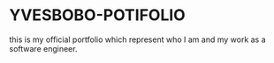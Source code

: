 # YVESBOBO-POTIFOLIO
this is my official portfolio which represent who I am and my work as a software engineer.





